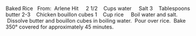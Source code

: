 Baked Rice
 
From:  Arlene Hit
 
 
2 1/2    Cups water
    Salt
3    Tablespoons butter
2-3    Chicken bouillon cubes
1    Cup rice
 
 
Boil water and salt.  Dissolve butter and bouillon cubes in boiling water.  Pour over rice.  Bake 350° covered for approximately 45 minutes.
